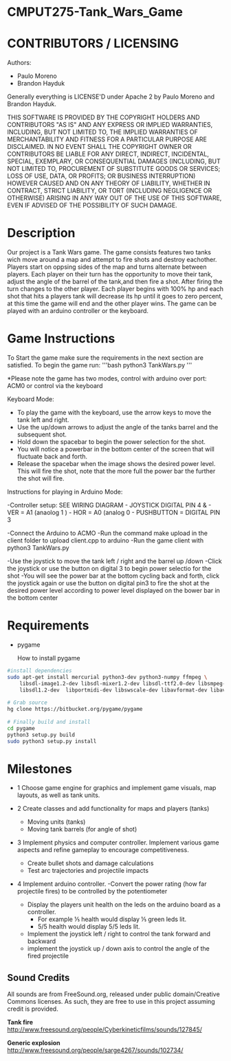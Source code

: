 CMPUT275-Tank_Wars_Game
=======================




CONTRIBUTORS / LICENSING
========================

Authors:
- Paulo Moreno
- Brandon Hayduk

Generally everything is LICENSE'D under Apache 2 by Paulo Moreno and Brandon Hayduk.

THIS SOFTWARE IS PROVIDED BY THE COPYRIGHT HOLDERS AND CONTRIBUTORS "AS IS" AND ANY EXPRESS OR IMPLIED WARRANTIES, INCLUDING, BUT NOT LIMITED TO, THE IMPLIED WARRANTIES OF MERCHANTABILITY AND FITNESS FOR A PARTICULAR PURPOSE ARE DISCLAIMED. IN NO EVENT SHALL THE COPYRIGHT OWNER OR CONTRIBUTORS BE LIABLE FOR ANY DIRECT, INDIRECT, INCIDENTAL, SPECIAL, EXEMPLARY, OR CONSEQUENTIAL DAMAGES (INCLUDING, BUT NOT LIMITED TO, PROCUREMENT OF SUBSTITUTE GOODS OR SERVICES; LOSS OF USE, DATA, OR PROFITS; OR BUSINESS INTERRUPTION) HOWEVER CAUSED AND ON ANY THEORY OF LIABILITY, WHETHER IN CONTRACT, STRICT LIABILITY, OR TORT (INCLUDING NEGLIGENCE OR OTHERWISE) ARISING IN ANY WAY OUT OF THE USE OF THIS SOFTWARE, EVEN IF ADVISED OF THE POSSIBILITY OF SUCH DAMAGE.



Description
===========

Our project is a Tank Wars game. The game consists features two tanks wich move around a map and attempt to fire shots and destroy eachother. Players start on oppsing sides of the map and turns alternate between players. Each player on their turn has the opportunity to move their tank, adjust the angle of the barrel of the tank,and then fire a shot. After firing the turn changes to the other player. 
Each player begins with 100% hp and each shot that hits a players tank will decrease its hp until it goes to zero percent, at this time the game will end and the other player wins. 
The game can be played with an arduino controller or the keyboard. 


Game Instructions
=================
To Start the game make sure the requirements in the next section are satisfied. To begin the game run: 
'''bash
python3 TankWars.py
'''

*Please note the game has two modes, control with arduino over port: ACM0
or control via the keyboard

Keyboard Mode:
 
- To play the game with the keyboard, use the arrow keys to move the tank left and right. 
- Use the up/down arrows to adjust the angle of the tanks barrel and the subsequent shot. 
- Hold down the spacebar to begin the power selection for the shot. 
- You will notice a powerbar in the bottom center of the screen that will fluctuate back and forth. 
- Release the spacebar when the image shows the desired power level. This will fire the shot, note that the more full the power bar the further the shot will fire. 



Instructions for playing in Arduino Mode:

-Controller setup: SEE WIRING DIAGRAM
	- JOYSTICK DIGITAL PIN 4 & 
	- VER = A1 (anaolog 1 )
	- HOR = A0 (analog 0 
	- PUSHBUTTON = DIGITAL PIN 3
	
-Connect the Arduino to ACMO
-Run the command make upload in the client folder to upload client.cpp to arduino
-Run the game client with python3 TankWars.py

-Use the joystick to move the tank left / right and the barrel up /down
-Click the joystick or use the button on digital 3 to begin power selectio for the shot
-You will see the power bar at the bottom cycling back and forth, click the joystick again or use the button on digital pin3 to fire the shot at the desired power level according to power level displayed on the bower bar in the bottom center



Requirements
============

- pygame

	How to install pygame

```bash
#install dependencies
sudo apt-get install mercurial python3-dev python3-numpy ffmpeg \
    libsdl-image1.2-dev libsdl-mixer1.2-dev libsdl-ttf2.0-dev libsmpeg-dev \
    libsdl1.2-dev  libportmidi-dev libswscale-dev libavformat-dev libavcodec-dev
 
# Grab source
hg clone https://bitbucket.org/pygame/pygame
 
# Finally build and install
cd pygame
python3 setup.py build
sudo python3 setup.py install
```


Milestones
==========

- 1 Choose game engine for graphics and implement game visuals, map layouts, as well as tank units. 

- 2 Create classes and add functionality for maps and players (tanks)
	- Moving units (tanks)
	- Moving tank barrels (for angle of shot) 

- 3 Implement physics and computer controller. Implement various game aspects and refine gameplay to encourage competitiveness. 
	- Create bullet shots and damage calculations
	- Test arc trajectories and projectile impacts 

- 4 Implement arduino controller.
	-Convert the power rating (how far projectile fires) to be controlled by the potentiometer 
	- Display the players unit health on the leds on the arduino board as a controller. 
		- For example ⅕ health would display ⅕ green leds lit. 
		- 5/5 health would display 5/5 leds lit. 
	- Implement the joystick left / right to control the tank forward and backward
	- implement the joystick up / down axis to control the angle of the fired projectile





Sound Credits
-------------
All sounds are from FreeSound.org, released under public domain/Creative Commons
licenses. As such, they are free to use in this project assuming credit is
provided.

**Tank fire**
http://www.freesound.org/people/Cyberkineticfilms/sounds/127845/

**Generic explosion**
http://www.freesound.org/people/sarge4267/sounds/102734/
